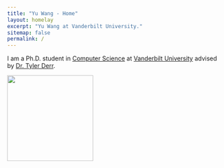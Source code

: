 ```yaml
---
title: "Yu Wang - Home"
layout: homelay
excerpt: "Yu Wang at Vanderbilt University."
sitemap: false
permalink: /
---
```



I am a Ph.D. student in [Computer Science](https://engineering.vanderbilt.edu/eecs/) at [Vanderbilt University](https://vanderbilt.edu) advised by [Dr. Tyler Derr](https://www.cse.msu.edu/~derrtyle/).


<div id="profile">
<img src="{{site.utl}}{{site.baseutl}}/images/carousel/Profile.png" style="margin:0px 0px; width:200px; display:block; " />
</div>
  
  
 
